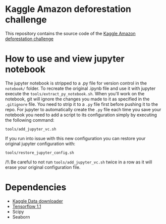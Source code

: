 # Kaggle Amazon deforestation challenge

This repository contains the source code of the [Kaggle Amazon deforestation challenge](https://www.kaggle.com/c/planet-understanding-the-amazon-from-space)

# How to use and view jupyter notebook
The jupyter notebook is stripped to a .py file for version control in the `notebook/` folder. To recreate the original .ipynb file and use it with jupyter execute the `tools/extract_py_notebook.sh`.
When you'll work on the notebook, git will ignore the changes you made to it as specified in the `.gitignore` file. You need to strip it to a `.py` file first before pushing it to the repo.
For jupyter to automatically create the `.py` file each time you save your notebook you need to add a script to its configuration simply by executing the following command:
```
tools/add_jupyter_vc.sh
```
If you run into issue with this new configuration you can restore your original jupyter configuration with:
```
tools/restore_jupyter_config.sh
```
/!\ Be careful to not run `tools/add_jupyter_vc.sh` twice in a row as it will erase your original configuration file. 

# Dependencies

 - [Kaggle Data downloader](https://github.com/EKami/kaggle-data-downloader)
 - [Tensorflow 1.1](https://github.com/tensorflow/tensorflow/releases/tag/v1.1.0)
 - Scipy
 - Seaborn